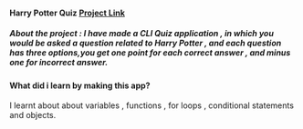 #### Harry Potter Quiz [Project Link](https://replit.com/@ruchivora1/Harry-Potter-Quiz#index.js)
##### About the project : I have made a CLI Quiz application , in which you would be asked a question related to Harry Potter , and each question has three options,you get one point for each correct answer , and minus one for incorrect answer.

#### What did i learn by making this app?
I learnt about about variables , functions , for loops , conditional statements and objects.

